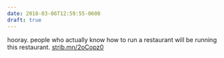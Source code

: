 ```yaml
---
date: 2018-03-06T12:59:55-0600
draft: true
---
```




hooray. people who actually know how to run a restaurant will be running this restaurant. [strib.mn/2oCopz0](http://strib.mn/2oCopz0)



